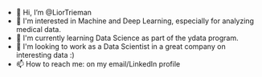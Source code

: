 - 👋 Hi, I’m @LiorTrieman
- 👀  I'm interested in Machine and Deep Learning, especially for analyzing medical data.
- 🌱  I'm currently learning Data Science as part of the ydata program.
- 💞️  I'm looking to work as a Data Scientist in a great company on interesting data :)
- 📫  How to reach me: on my email/LinkedIn profile

<!---
LiorTrieman/LiorTrieman is a ✨ special ✨ repository because its `README.md` (this file) appears on your GitHub profile.
You can click the Preview link to take a look at your changes.
--->
